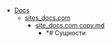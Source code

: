 - <a href = "E:\Node_projects\Node_Way\NBase\_Md\_Index\_Linux\content\Docs\cat.Docs\dir.Docs.md">Docs</a>
    - <a href = "E:\Node_projects\Node_Way\NBase\_Md\_Index\_Linux\content\Docs\sites_docs.com\cat.sites_docs.com\dir.sites_docs.com.md">sites_docs.com</a>
        - <a href = "E:\Node_projects\Node_Way\NBase\_Md\_Index\_Linux\content\Docs\sites_docs.com\site_docs.com copy.md">site_docs.com copy.md</a>
            - *# Сущности
    
